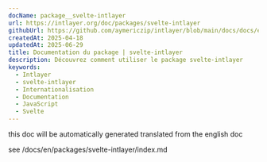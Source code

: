 ```yaml
---
docName: package__svelte-intlayer
url: https://intlayer.org/doc/packages/svelte-intlayer
githubUrl: https://github.com/aymericzip/intlayer/blob/main/docs/docs/en/packages/svelte-intlayer/index.md
createdAt: 2025-04-18
updatedAt: 2025-06-29
title: Documentation du package | svelte-intlayer
description: Découvrez comment utiliser le package svelte-intlayer
keywords:
  - Intlayer
  - svelte-intlayer
  - Internationalisation
  - Documentation
  - JavaScript
  - Svelte
---
```


this doc will be automatically generated translated from the english doc

see /docs/en/packages/svelte-intlayer/index.md
